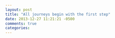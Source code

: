 ```yaml
---
layout: post
title: "All journeys begin with the first step"
date: 2013-12-27 11:21:21 -0500
comments: true
categories: 
---
```

